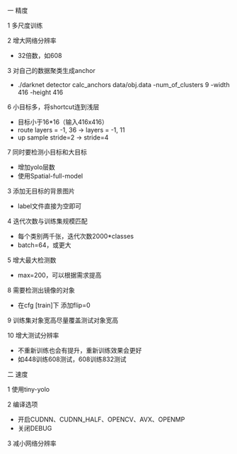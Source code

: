 一 精度

1 多尺度训练

2 增大网络分辨率

- 32倍数，如608

3 对自己的数据聚类生成anchor

- ./darknet detector calc_anchors data/obj.data -num_of_clusters 9 -width 416 -height 416

6 小目标多，将shortcut连到浅层

- 目标小于16*16（输入416x416）
- route layers = -1, 36 -> layers = -1, 11
- up sample stride=2 -> stride=4

7 同时要检测小目标和大目标

- 增加yolo层数
- 使用Spatial-full-model

3 添加无目标的背景图片

- label文件直接为空即可

4 迭代次数与训练集规模匹配

- 每个类别两千张，迭代次数2000*classes
- batch=64，或更大

5 增大最大检测数

- max=200，可以根据需求提高

8 需要检测出镜像的对象

- 在cfg [train]下 添加flip=0

9 训练集对象宽高尽量覆盖测试对象宽高

10 增大测试分辨率

- 不重新训练也会有提升，重新训练效果会更好
- 如448训练608测试，608训练832测试



二 速度

1 使用tiny-yolo

2 编译选项

- 开启CUDNN、CUDNN_HALF、OPENCV、AVX、OPENMP
- 关闭DEBUG

3 减小网络分辨率


